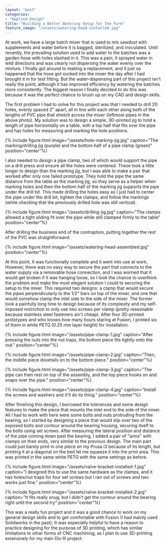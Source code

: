 ```yaml
---
layout: "post"
categories:
- "Applied Design"
title: "Building a Better Watering Setup for the Farm"
feature_image: "/assets/watering-head-installed.jpg"
---
```


At work, we have a large batch mixer that is used to mix sawdust with supplements and water before it is bagged, sterilized, and inoculated. Until recently, the prevailing solution used to add water to the batches was a garden hose with holes slashed in it. This was a pain; it sprayed water in wild directions and was clearly not dispersing the water evenly over the mixture. I finally got around to making a replacement, and it just so happened that the hose got sucked into the mixer the day after I had brought it in for test fitting. But the water-dispensing part of this project isn't really the point, although it has improved efficiency by watering the batches more consistently. The biggest reason I finally decided to do this was because it was the perfect chance to brush up on my CAD and design skills.

The first problem I had to solve for this project was that I needed to drill 20 holes, evenly spaced 2" apart, all in line with each other along both of the lengths of PVC pipe that stretch across the mixer (leftmost pipes in the above photo). My solution was to design a simple, 3D-printed jig to hold a length of pipe horizontally on a table, with a top half that fits over the pipe and has holes for measuring and marking the hole positions.

{% include figure.html image="/assets/hole-marking-jig.jpg" caption="The marking/drilling jig (purple) and the bottom half of a pipe clamp (green)" position="center"%}

I also needed to design a pipe clamp, two of which would support the pipe on a drill press and ensure all the holes were centered. These took a little longer to design than the marking jig, but I was able to make a pair that worked after only one failed prototype. They hold the pipe the same distance from the table as the marking jig, so they serve as a helper when marking holes and then the bottom half of the marking jig supports the pipe under the drill bit. This made drilling the holes easy as I just had to center the pipe under the drill bit, tighten the clamps, and follow the markings (while checking that the previously drilled hole was still vertical).

{% include figure.html image="/assets/drilling-jig.jpg" caption="The clamps allowed a tight sliding fit over the pipe while still clamped firmly to the table" position="center"%}

After drilling the business end of the contraption, putting together the rest of the PVC was straightforward:

{% include figure.html image="/assets/watering-head-assembled.jpg" position="center"%}

At this point, it was functionally complete and it went into use at work. However, there was no easy way to secure the part that connects to the water supply via a removable hose connection, and I was worried that it would get broken if it was hanging loose, so I took the chance to overthink the problem and make the most elegant solution I could to securing the setup to the mixer. This required two designs: a clamp that would secure the pipes perpendicularly to the 1/2" bars on top of the mixer, and one that would somehow clamp the inlet side to the side of the mixer. The former took a painfully long time to design because of its complexity and my self-imposed restriction to only use two screws per clamp (pretty reasonable because stainless steel fasteners ain't cheap). After four 3D-printed prototypes and who knows how many hours staring at Fusion, I printed six of them in white PETG (0.25 mm layer height) for installation.

{% include figure.html image="/assets/pipe-clamp-1.jpg" caption="After pressing the nuts into the nut traps, the bottom piece fits tightly onto the rod." position="center"%}

{% include figure.html image="/assets/pipe-clamp-2.jpg" caption="Then, the middle piece dovetails on to the bottom piece." position="center"%}

{% include figure.html image="/assets/pipe-clamp-3.jpg" caption="The pipe can then rest on top of the assembly, and the top piece hooks on and snaps over the pipe." position="center"%}

{% include figure.html image="/assets/pipe-clamp-4.jpg" caption="Install the screws and washers and it'll do its thing." position="center"%}

After finishing this design, I borrowed the tolerances and some design features to make the piece that mounts the inlet end to the side of the mixer. All I had to work with here were some bolts and nuts protruding from the bearing, so I started by designing a piece that would slip over two of the exposed bolts and contour around the bearing housing, securing itself to the bolts using set screws. After measuring the lateral position and distance of the pipe coming down past the bearing, I added a pair of "arms" with clamps on their ends, very similar to the previous design. The main part could just barely print in one piece on my Prusa i3 because of its length, but printing it at a diagonal on the bed let me squeeze it into the print area. This was printed in the same white PETG with the same settings as before.

{% include figure.html image="/assets/valve-bracket-installed-1.jpg" caption="I designed this to use the same hardware as the clamps, and it has holes/nut traps for four set screws but I ran out of screws and two works just fine." position="center"%}

{% include figure.html image="/assets/valve-bracket-installed-2.jpg" caption="It fits really snug, but I didn't get the contour around the bearing right until the second try" position="center"%}

This was a really fun project and it was a good chance to work on my general design skills and to get comfortable with Fusion (I had mainly used Solidworks in the past). It was especially helpful to have a reason to practice designing for the purpose of 3D printing, which has similar limitations to other forms of CNC machining, as I plan to use 3D-printing extensively for my main Div III project.
